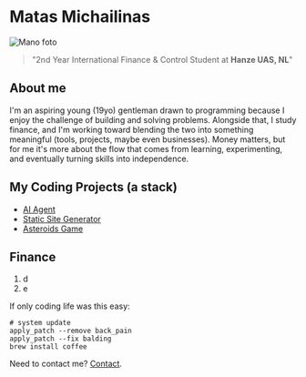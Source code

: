 # Matas Michailinas

![Mano foto](/images/matasmichailinas.png)

> "2nd Year International Finance & Control Student at **Hanze UAS, NL**"

## About me

I'm an aspiring young (19yo) gentleman drawn to programming because I enjoy the challenge 
of building and solving problems. Alongside that, I study finance, and I'm working 
toward blending the two into something meaningful (tools, projects, maybe even businesses).
Money matters, but for me it's more about the flow that comes from learning, experimenting,
and eventually turning skills into independence.

## My Coding Projects (a stack)

- [AI Agent](/projects/AIAgent)
- [Static Site Generator](/projects/SSG)
- [Asteroids Game](/projects/Asteroids)


## Finance

1. d
2. e

 
If only coding life was this easy:

```
# system update
apply_patch --remove back_pain
apply_patch --fix balding
brew install coffee
```

Need to contact me? [Contact](/contact).

